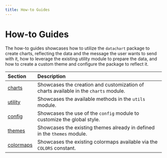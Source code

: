```yaml
---
title: How-to Guides
---
```


# How-to Guides

The how-to guides showcases how to utilize the `datachart` package to create charts, reflecting the data and the message the user wants to send with it, how to leverage the existing utility module to prepare the data, and how to create a custom theme and configure the package to reflect it.

| Section                      | Description                                                                          |
| :--------------------------- | :----------------------------------------------------------------------------------- |
| [charts](charts/index.md)    | Showcases the creation and customization of charts available in the `charts` module. |
| [utility](utility/index.md)  | Showcases the available methods in the `utils` module.                               |
| [config](config.md)          | Showcases the use of the `config` module to customize the global style.              |
| [themes](themes.ipynb)       | Showcases the existing themes already in defined in the `themes` module.             |
| [colormaps](colormaps.ipynb) | Showcases the existing colormaps available via the `COLORS` constant.                |